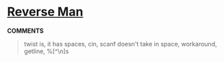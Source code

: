 # [Reverse Man](https://toph.co/p/reverse-man)
__COMMENTS__
> twist is, it has spaces, cin, scanf doesn't take in space, workaround, getline, %[^\n]s 